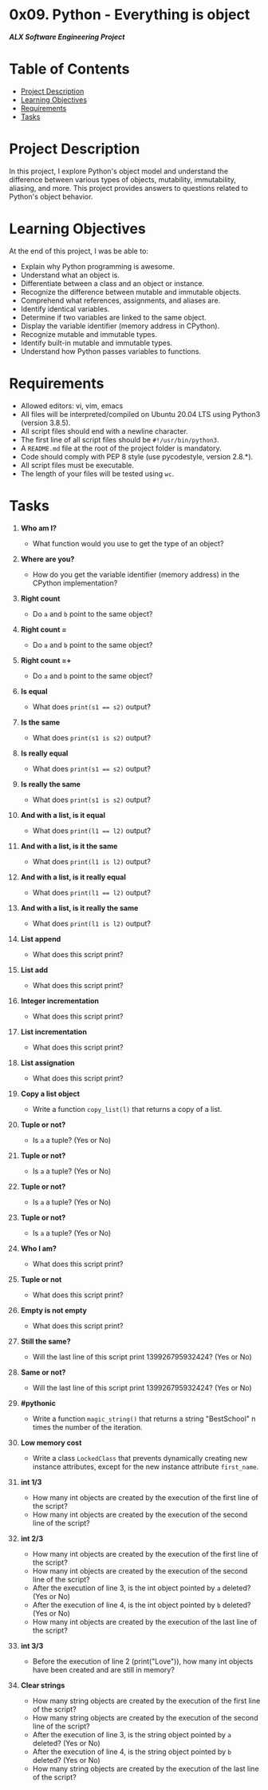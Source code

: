 # 0x09. Python - Everything is object
***ALX Software Engineering Project***

# Table of Contents

- [Project Description](#project-description)
- [Learning Objectives](#learning-objectives)
- [Requirements](#requirements)
- [Tasks](#tasks)

# Project Description

In this project, I explore Python's object model and understand the difference between various types of objects, mutability, immutability, aliasing, and more. This project provides answers to questions related to Python's object behavior.

# Learning Objectives

At the end of this project, I was be able to:

- Explain why Python programming is awesome.
- Understand what an object is.
- Differentiate between a class and an object or instance.
- Recognize the difference between mutable and immutable objects.
- Comprehend what references, assignments, and aliases are.
- Identify identical variables.
- Determine if two variables are linked to the same object.
- Display the variable identifier (memory address in CPython).
- Recognize mutable and immutable types.
- Identify built-in mutable and immutable types.
- Understand how Python passes variables to functions.

# Requirements

- Allowed editors: vi, vim, emacs
- All files will be interpreted/compiled on Ubuntu 20.04 LTS using Python3 (version 3.8.5).
- All script files should end with a newline character.
- The first line of all script files should be `#!/usr/bin/python3`.
- A `README.md` file at the root of the project folder is mandatory.
- Code should comply with PEP 8 style (use pycodestyle, version 2.8.*).
- All script files must be executable.
- The length of your files will be tested using `wc`.

# Tasks

1. **Who am I?**
   - What function would you use to get the type of an object?

2. **Where are you?**
   - How do you get the variable identifier (memory address) in the CPython implementation?

3. **Right count**
   - Do `a` and `b` point to the same object?

4. **Right count =**
   - Do `a` and `b` point to the same object?

5. **Right count =+**
   - Do `a` and `b` point to the same object?

6. **Is equal**
   - What does `print(s1 == s2)` output?

7. **Is the same**
   - What does `print(s1 is s2)` output?

8. **Is really equal**
   - What does `print(s1 == s2)` output?

9. **Is really the same**
   - What does `print(s1 is s2)` output?

10. **And with a list, is it equal**
    - What does `print(l1 == l2)` output?

11. **And with a list, is it the same**
    - What does `print(l1 is l2)` output?

12. **And with a list, is it really equal**
    - What does `print(l1 == l2)` output?

13. **And with a list, is it really the same**
    - What does `print(l1 is l2)` output?

14. **List append**
    - What does this script print?

15. **List add**
    - What does this script print?

16. **Integer incrementation**
    - What does this script print?

17. **List incrementation**
    - What does this script print?

18. **List assignation**
    - What does this script print?

19. **Copy a list object**
    - Write a function `copy_list(l)` that returns a copy of a list.

20. **Tuple or not?**
    - Is `a` a tuple? (Yes or No)

21. **Tuple or not?**
    - Is `a` a tuple? (Yes or No)

22. **Tuple or not?**
    - Is `a` a tuple? (Yes or No)

23. **Tuple or not?**
    - Is `a` a tuple? (Yes or No)

24. **Who I am?**
    - What does this script print?

25. **Tuple or not**
    - What does this script print?

26. **Empty is not empty**
    - What does this script print?

27. **Still the same?**
    - Will the last line of this script print 139926795932424? (Yes or No)

28. **Same or not?**
    - Will the last line of this script print 139926795932424? (Yes or No)

29. **#pythonic**
    - Write a function `magic_string()` that returns a string "BestSchool" n times the number of the iteration.

30. **Low memory cost**
    - Write a class `LockedClass` that prevents dynamically creating new instance attributes, except for the new instance attribute `first_name`.

31. **int 1/3**
    - How many int objects are created by the execution of the first line of the script?
    - How many int objects are created by the execution of the second line of the script?

32. **int 2/3**
    - How many int objects are created by the execution of the first line of the script?
    - How many int objects are created by the execution of the second line of the script?
    - After the execution of line 3, is the int object pointed by `a` deleted? (Yes or No)
    - After the execution of line 4, is the int object pointed by `b` deleted? (Yes or No)
    - How many int objects are created by the execution of the last line of the script?

33. **int 3/3**
    - Before the execution of line 2 (print("Love")), how many int objects have been created and are still in memory?

34. **Clear strings**
    - How many string objects are created by the execution of the first line of the script?
    - How many string objects are created by the execution of the second line of the script?
    - After the execution of line 3, is the string object pointed by `a` deleted? (Yes or No)
    - After the execution of line 4, is the string object pointed by `b` deleted? (Yes or No)
    - How many string objects are created by the execution of the last line of the script?


